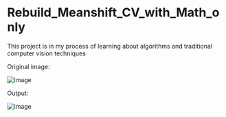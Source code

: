 # Rebuild_Meanshift_CV_with_Math_only
This project is in my process of learning about algorithms and traditional computer vision techniques

Original image:

![image](https://github.com/caoduycp03/Rebuild_Meanshift_CV_with_Math_only/assets/127480964/e103954f-9df7-424c-b032-3da61e605290)

Output: 

![image](https://github.com/caoduycp03/Rebuild_Meanshift_CV_with_Math_only/assets/127480964/f61e2020-4dea-427c-a84e-7301d36cce11)


